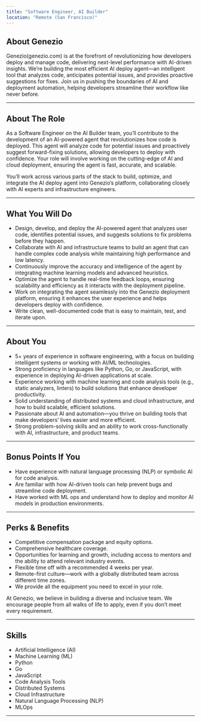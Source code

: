 ```yaml
---
title: "Software Engineer, AI Builder"
location: "Remote (San Francisco)"
---
```


## About Genezio

Genezio(genezio.com) is at the forefront of revolutionizing how developers deploy and manage code, delivering next-level performance with AI-driven insights. We’re building the most efficient AI deploy agent—an intelligent tool that analyzes code, anticipates potential issues, and provides proactive suggestions for fixes. Join us in pushing the boundaries of AI and deployment automation, helping developers streamline their workflow like never before.

---

## About The Role

As a Software Engineer on the AI Builder team, you’ll contribute to the development of an AI-powered agent that revolutionizes how code is deployed. This agent will analyze code for potential issues and proactively suggest forward-fixing solutions, allowing developers to deploy with confidence. Your role will involve working on the cutting-edge of AI and cloud deployment, ensuring the agent is fast, accurate, and scalable.

You’ll work across various parts of the stack to build, optimize, and integrate the AI deploy agent into Genezio’s platform, collaborating closely with AI experts and infrastructure engineers.

---

## What You Will Do

- Design, develop, and deploy the AI-powered agent that analyzes user code, identifies potential issues, and suggests solutions to fix problems before they happen.
- Collaborate with AI and infrastructure teams to build an agent that can handle complex code analysis while maintaining high performance and low latency.
- Continuously improve the accuracy and intelligence of the agent by integrating machine learning models and advanced heuristics.
- Optimize the agent to handle real-time feedback loops, ensuring scalability and efficiency as it interacts with the deployment pipeline.
- Work on integrating the agent seamlessly into the Genezio deployment platform, ensuring it enhances the user experience and helps developers deploy with confidence.
- Write clean, well-documented code that is easy to maintain, test, and iterate upon.

---

## About You

- 5+ years of experience in software engineering, with a focus on building intelligent systems or working with AI/ML technologies.
- Strong proficiency in languages like Python, Go, or JavaScript, with experience in deploying AI-driven applications at scale.
- Experience working with machine learning and code analysis tools (e.g., static analyzers, linters) to build solutions that enhance developer productivity.
- Solid understanding of distributed systems and cloud infrastructure, and how to build scalable, efficient solutions.
- Passionate about AI and automation—you thrive on building tools that make developers’ lives easier and more efficient.
- Strong problem-solving skills and an ability to work cross-functionally with AI, infrastructure, and product teams.

---

## Bonus Points If You

- Have experience with natural language processing (NLP) or symbolic AI for code analysis.
- Are familiar with how AI-driven tools can help prevent bugs and streamline code deployment.
- Have worked with ML ops and understand how to deploy and monitor AI models in production environments.

---

## Perks & Benefits

- Competitive compensation package and equity options.
- Comprehensive healthcare coverage.
- Opportunities for learning and growth, including access to mentors and the ability to attend relevant industry events.
- Flexible time off with a recommended 4 weeks per year.
- Remote-first culture—work with a globally distributed team across different time zones.
- We provide all the equipment you need to excel in your role.

At Genezio, we believe in building a diverse and inclusive team. We encourage people from all walks of life to apply, even if you don’t meet every requirement.

---

## Skills

- Artificial Intelligence (AI)
- Machine Learning (ML)
- Python
- Go
- JavaScript
- Code Analysis Tools
- Distributed Systems
- Cloud Infrastructure
- Natural Language Processing (NLP)
- MLOps

---
